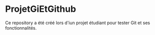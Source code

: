 # ProjetGiEtGithub

Ce repository a été créé lors d'iun projet étudiant pour tester Git et ses fonctionnalités.
